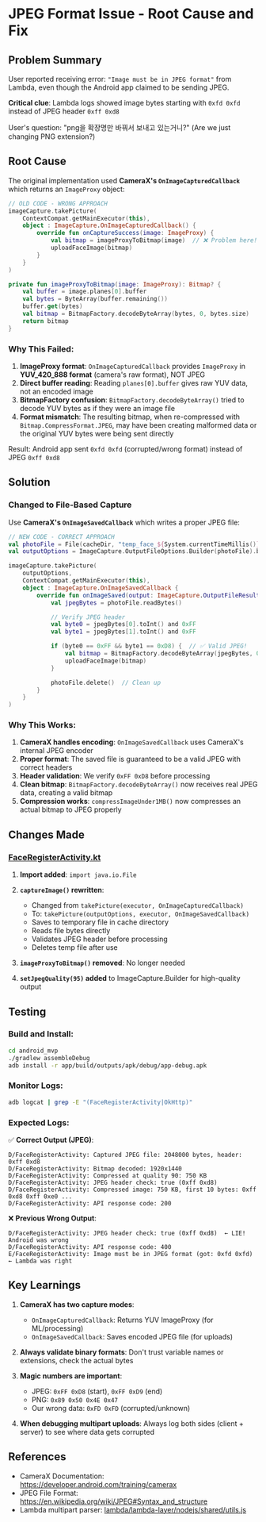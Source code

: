 # JPEG Format Issue - Root Cause and Fix

## Problem Summary

User reported receiving error: `"Image must be in JPEG format"` from Lambda, even though the Android app claimed to be sending JPEG.

**Critical clue**: Lambda logs showed image bytes starting with `0xfd 0xfd` instead of JPEG header `0xff 0xd8`

User's question: "png을 확장명만 바꿔서 보내고 있는거니?" (Are we just changing PNG extension?)

## Root Cause

The original implementation used **CameraX's `OnImageCapturedCallback`** which returns an `ImageProxy` object:

```kotlin
// OLD CODE - WRONG APPROACH
imageCapture.takePicture(
    ContextCompat.getMainExecutor(this),
    object : ImageCapture.OnImageCapturedCallback() {
        override fun onCaptureSuccess(image: ImageProxy) {
            val bitmap = imageProxyToBitmap(image)  // ❌ Problem here!
            uploadFaceImage(bitmap)
        }
    }
)

private fun imageProxyToBitmap(image: ImageProxy): Bitmap? {
    val buffer = image.planes[0].buffer
    val bytes = ByteArray(buffer.remaining())
    buffer.get(bytes)
    val bitmap = BitmapFactory.decodeByteArray(bytes, 0, bytes.size)
    return bitmap
}
```

### Why This Failed:

1. **ImageProxy format**: `OnImageCapturedCallback` provides `ImageProxy` in **YUV_420_888 format** (camera's raw format), NOT JPEG
2. **Direct buffer reading**: Reading `planes[0].buffer` gives raw YUV data, not an encoded image
3. **BitmapFactory confusion**: `BitmapFactory.decodeByteArray()` tried to decode YUV bytes as if they were an image file
4. **Format mismatch**: The resulting bitmap, when re-compressed with `Bitmap.CompressFormat.JPEG`, may have been creating malformed data or the original YUV bytes were being sent directly

Result: Android app sent `0xfd 0xfd` (corrupted/wrong format) instead of JPEG `0xff 0xd8`

## Solution

### Changed to File-Based Capture

Use **CameraX's `OnImageSavedCallback`** which writes a proper JPEG file:

```kotlin
// NEW CODE - CORRECT APPROACH
val photoFile = File(cacheDir, "temp_face_${System.currentTimeMillis()}.jpg")
val outputOptions = ImageCapture.OutputFileOptions.Builder(photoFile).build()

imageCapture.takePicture(
    outputOptions,
    ContextCompat.getMainExecutor(this),
    object : ImageCapture.OnImageSavedCallback {
        override fun onImageSaved(output: ImageCapture.OutputFileResults) {
            val jpegBytes = photoFile.readBytes()

            // Verify JPEG header
            val byte0 = jpegBytes[0].toInt() and 0xFF
            val byte1 = jpegBytes[1].toInt() and 0xFF

            if (byte0 == 0xFF && byte1 == 0xD8) {  // ✅ Valid JPEG!
                val bitmap = BitmapFactory.decodeByteArray(jpegBytes, 0, jpegBytes.size)
                uploadFaceImage(bitmap)
            }

            photoFile.delete()  // Clean up
        }
    }
)
```

### Why This Works:

1. **CameraX handles encoding**: `OnImageSavedCallback` uses CameraX's internal JPEG encoder
2. **Proper format**: The saved file is guaranteed to be a valid JPEG with correct headers
3. **Header validation**: We verify `0xFF 0xD8` before processing
4. **Clean bitmap**: `BitmapFactory.decodeByteArray()` now receives real JPEG data, creating a valid bitmap
5. **Compression works**: `compressImageUnder1MB()` now compresses an actual bitmap to JPEG properly

## Changes Made

### [FaceRegisterActivity.kt](android_mvp/app/src/main/java/com/hypermob/android_mvp/ui/FaceRegisterActivity.kt)

1. **Import added**: `import java.io.File`

2. **`captureImage()` rewritten**:
   - Changed from `takePicture(executor, OnImageCapturedCallback)`
   - To: `takePicture(outputOptions, executor, OnImageSavedCallback)`
   - Saves to temporary file in cache directory
   - Reads file bytes directly
   - Validates JPEG header before processing
   - Deletes temp file after use

3. **`imageProxyToBitmap()` removed**: No longer needed

4. **`setJpegQuality(95)` added** to ImageCapture.Builder for high-quality output

## Testing

### Build and Install:
```bash
cd android_mvp
./gradlew assembleDebug
adb install -r app/build/outputs/apk/debug/app-debug.apk
```

### Monitor Logs:
```bash
adb logcat | grep -E "(FaceRegisterActivity|OkHttp)"
```

### Expected Logs:

✅ **Correct Output (JPEG)**:
```
D/FaceRegisterActivity: Captured JPEG file: 2048000 bytes, header: 0xff 0xd8
D/FaceRegisterActivity: Bitmap decoded: 1920x1440
D/FaceRegisterActivity: Compressed at quality 90: 750 KB
D/FaceRegisterActivity: JPEG header check: true (0xff 0xd8)
D/FaceRegisterActivity: Compressed image: 750 KB, first 10 bytes: 0xff 0xd8 0xff 0xe0 ...
D/FaceRegisterActivity: API response code: 200
```

❌ **Previous Wrong Output**:
```
D/FaceRegisterActivity: JPEG header check: true (0xff 0xd8)  ← LIE! Android was wrong
D/FaceRegisterActivity: API response code: 400
E/FaceRegisterActivity: Image must be in JPEG format (got: 0xfd 0xfd)  ← Lambda was right
```

## Key Learnings

1. **CameraX has two capture modes**:
   - `OnImageCapturedCallback`: Returns YUV ImageProxy (for ML/processing)
   - `OnImageSavedCallback`: Saves encoded JPEG file (for uploads)

2. **Always validate binary formats**: Don't trust variable names or extensions, check the actual bytes

3. **Magic numbers are important**:
   - JPEG: `0xFF 0xD8` (start), `0xFF 0xD9` (end)
   - PNG: `0x89 0x50 0x4E 0x47`
   - Our wrong data: `0xFD 0xFD` (corrupted/unknown)

4. **When debugging multipart uploads**: Always log both sides (client + server) to see where data gets corrupted

## References

- CameraX Documentation: https://developer.android.com/training/camerax
- JPEG File Format: https://en.wikipedia.org/wiki/JPEG#Syntax_and_structure
- Lambda multipart parser: [lambda/lambda-layer/nodejs/shared/utils.js](../lambda/lambda-layer/nodejs/shared/utils.js)
